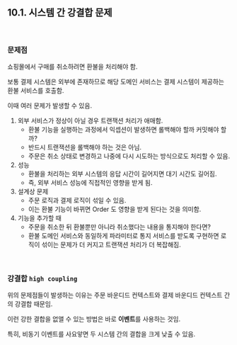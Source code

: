 ## 10.1. 시스템 간 강결합 문제

<br>

### 문제점

쇼핑몰에서 구매를 취소하려면 환불을 처리해야 함. 

보통 결제 시스템은 외부에 존재하므로 해당 도메인 서비스는 결제 시스템이 제공하는 환불 서비스를 호출함.

이때 여러 문제가 발생할 수 있음.

1. 외부 서비스가 정상이 아닐 경우 트랜잭션 처리가 애매함.
   - 환불 기능을 실행하는 과정에서 익셉션이 발생하면 롤백해야 할까 커밋해야 할까?
   - 반드시 트랜잭션을 롤백해야 하는 것은 아님.
   - 주문은 취소 상태로 변경하고 나중에 다시 시도하는 방식으로도 처리할 수 있음.
2. 성능
   - 환불을 처리하는 외부 시스템의 응답 시간이 길어지면 대기 시간도 길어짐.
   - 즉, 외부 서비스 성능에 직접적인 영향을 받게 됨.
3. 설계상 문제
   - 주문 로직과 결제 로직이 섞일 수 있음.
   - 이는 환불 기능이 바뀌면 Order 도 영향을 받게 된다는 것을 의미함.
4. 기능을 추가할 때
   - 주문을 취소한 뒤 환불뿐만 아니라 취소했다는 내용을 통지해야 한다면?
   - 환불 도메인 서비스와 동일하게 파라미터로 통지 서비스를 받도록 구현하면 로직이 섞이는 문제가 더 커지고 트랜잭션 처리가 더 복잡해짐.
   
<br>

### 강결합 `high coupling`

위의 문제점들이 발생하는 이유는 주문 바운디드 컨텍스트와 결제 바운디드 컨텍스트 간의 강결합 때문임.

이런 강한 결합을 없앨 수 있는 방법은 바로 **이벤트**를 사용하는 것임.

특히, 비동기 이벤트를 사요앟면 두 시스템 간의 결합을 크게 낮출 수 있음.